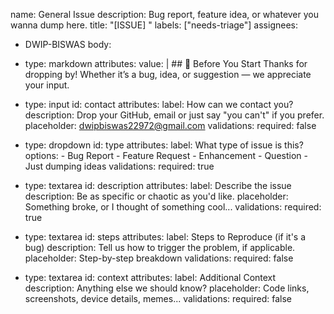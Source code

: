 name: General Issue
description: Bug report, feature idea, or whatever you wanna dump here.
title: "[ISSUE] "
labels: ["needs-triage"]
assignees:
  - DWIP-BISWAS
body:
  - type: markdown
    attributes:
      value: |
        ## 🧠 Before You Start
        Thanks for dropping by! Whether it’s a bug, idea, or suggestion — we appreciate your input.

  - type: input
    id: contact
    attributes:
      label: How can we contact you?
      description: Drop your GitHub, email or just say "you can't" if you prefer.
      placeholder: dwipbiswas22972@gmail.com
    validations:
      required: false

  - type: dropdown
    id: type
    attributes:
      label: What type of issue is this?
      options:
        - Bug Report
        - Feature Request
        - Enhancement
        - Question
        - Just dumping ideas
    validations:
      required: true

  - type: textarea
    id: description
    attributes:
      label: Describe the issue
      description: Be as specific or chaotic as you'd like.
      placeholder: Something broke, or I thought of something cool...
    validations:
      required: true

  - type: textarea
    id: steps
    attributes:
      label: Steps to Reproduce (if it's a bug)
      description: Tell us how to trigger the problem, if applicable.
      placeholder: Step-by-step breakdown
    validations:
      required: false

  - type: textarea
    id: context
    attributes:
      label: Additional Context
      description: Anything else we should know?
      placeholder: Code links, screenshots, device details, memes...
    validations:
      required: false
